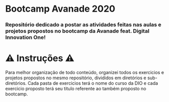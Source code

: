 # Bootcamp Avanade 2020
### Repositório dedicado a postar as atividades feitas nas aulas e projetos propostos no bootcamp da Avanade feat. Digital Innovation One!

# :warning: Instruções :warning:
Para melhor organização de todo conteúdo, organizei todos os exercicios e projetos propostos no mesmo repositório, divididos em diretórios e sub-diretórios. Cada pasta de exercicios terá o nome do curso da DIO e cada exercicio proposto terá seu titulo referente ao também proposto no bootcamp.